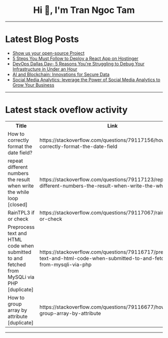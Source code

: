 <h1 align="center">Hi 👋, I'm Tran Ngoc Tam</h1>

---

# Latest Blog Posts 
<!-- BLOG-POST-LIST:START -->
- [Show us your open-source Project](https://dev.to/litlyx/show-us-your-open-source-project-188o)
- [5 Steps You Must Follow to Deploy a React App on Hostinger](https://dev.to/safdarali/5-steps-you-must-follow-to-deploy-a-react-app-on-hostinger-5bd9)
- [DevOps Dallas Day- 5 Reasons You&#39;re Struggling to Debug Your Infrastructure in Under an Hour](https://dev.to/roxane_fischer_79570c1b5b/devops-dallas-day-5-reasons-youre-struggling-to-debug-your-infrastructure-in-under-an-hour-c5c)
- [AI and Blockchain: Innovations for Secure Data](https://dev.to/vikas76/ai-and-blockchain-innovations-for-secure-data-150m)
- [Social Media Analytics: leverage the Power of Social Media Analytics to Grow Your Business](https://dev.to/albert2/social-media-analytics-leverage-the-power-of-social-media-analytics-to-grow-your-business-3d4f)
<!-- BLOG-POST-LIST:END -->

---

# Latest stack oveflow activity
<table>
  <tr><th>Title</th><th>Link</th></tr>
  <!-- STACKOVERFLOW:START --><tr><td>How to correctly format the date field?</td><td>https://stackoverflow.com/questions/79117156/how-to-correctly-format-the-date-field</td></tr><tr><td>repeat different numbers the result when write the while loop [closed]</td><td>https://stackoverflow.com/questions/79117123/repeat-different-numbers-the-result-when-write-the-while-loop</td></tr><tr><td>RainTPL3 if or check</td><td>https://stackoverflow.com/questions/79117067/raintpl3-if-or-check</td></tr><tr><td>Preprocess text and HTML code when submitted to and fetched from MySQLi via PHP [duplicate]</td><td>https://stackoverflow.com/questions/79116717/preprocess-text-and-html-code-when-submitted-to-and-fetched-from-mysqli-via-php</td></tr><tr><td>How to group array by attribute [duplicate]</td><td>https://stackoverflow.com/questions/79116677/how-to-group-array-by-attribute</td></tr><!-- STACKOVERFLOW:END -->
</table>

---


